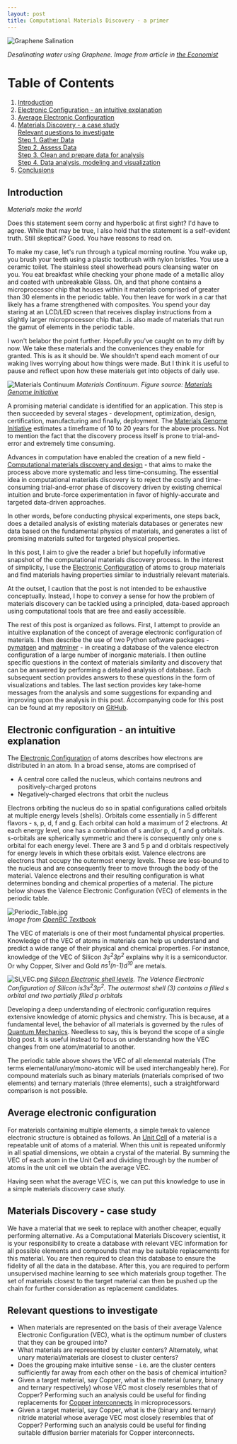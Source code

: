 ```yaml
---
layout: post
title: Computational Materials Discovery - a primer
---
```


![Graphene Salination](/images/Graphene_salination.jpg)

<i>Desalinating water using Graphene. Image from article in <a href = "https://www.economist.com/babbage/2013/04/04/allo-allo">the Economist</a></i>

# Table of Contents  
1. [Introduction](#intro)  
2. [Electronic Configuration - an intuitive explanation](#elec-config)  
3. [Average Electronic Configuration](#av-config)  
4. [Materials Discovery - a case study](#case-study)  
        [Relevant questions to investigate](#questions)  
        [Step 1. Gather Data](#gather)  
        [Step 2. Assess Data](#assess)  
        [Step 3. Clean and prepare data for analysis](#clean)  
        [Step 4. Data analysis, modeling and visualization](#analysis)  
5. [Conclusions](#conclusions)  

<a name="intro"></a>  
## Introduction  

<i>Materials make the world</i>  
  
Does this statement seem corny and hyperbolic at first sight? I'd have to agree. While that may be true, I also hold that the statement is a self-evident truth. Still skeptical? Good. You have reasons to read on.

To make my case, let's run through a typical morning routine. You wake up, you brush your teeth using a plastic tootbrush with nylon bristles. You use a ceramic toilet. The stainless steel showerhead pours cleansing water on you. You eat breakfast while checking your phone made of a metallic alloy and coated with unbreakable Glass. Oh, and that phone contains a microprocessor chip that houses within it materials comprised of greater than 30 elements in the periodic table. You then leave for work in a car that likely has a frame strengthened with composites. You spend your day staring at an LCD/LED screen that receives display instructions from a slightly larger microprocessor chip that...is also made of materials that run the gamut of elements in the periodic table.

I won't belabor the point further. Hopefully you've caught on to my drift by now. We take these materials and the conveniences they enable for granted. This is as it should be. We shouldn't spend each moment of our waking lives worrying about how things were made. But I think it is useful to pause and reflect upon how these materials get into objects of daily use.

![Materials Continuum](/images/materials_continuum.jpg)
<i>Materials Continuum. Figure source: <a href = "https://www.mgi.gov/sites/default/files/documents/materials_genome_initiative-final.pdf">Materials Genome Initiative</a></i>

A promising material candidate is identified for an application. This step is then succeeded by several stages - development, optimization, design, certification, manufacturing and finally, deployment. The <a href = "https://www.mgi.gov/sites/default/files/documents/materials_genome_initiative-final.pdf">Materials Genome Initiative</a> estimates a timeframe of 10 to 20 years for the above process. Not to mention the fact that the discovery process itself is prone to trial-and-error and extremely time consuming. 

Advances in computation have enabled the creation of a new field - <a href="https://iopscience.iop.org/article/10.1088/1361-6463/aad926/pdf">Computational materials discovery and design</a>  - that aims to make the process above more systematic and less time-consuming. The essential idea in computational materials discovery is to reject the costly and time-consuming trial-and-error phase of discovery driven by existing chemical intuition and brute-force experimentation in favor of highly-accurate and targeted data-driven approaches.

In other words, before conducting physical experiments, one steps back, does a detailed analysis of existing materials databases or generates new data based on the fundamental physics of materials, and generates a list of promising materials suited for targeted physical properties. 

In this post, I aim to give the reader a brief but hopefully informative snapshot of the computational materials discovery process. In the interest of simplicity, I use the <a href='https://en.wikipedia.org/wiki/Electron_configuration'>Electronic Configuration</a> of atoms to group materials and find materials having properties similar to industrially relevant materials.

At the outset, I caution that the post is not intended to be exhaustive conceptually. Instead, I hope to convey a sense for how the problem of materials discovery can be tackled using a principled, data-based approach using computational tools that are free and easily accessible.

The rest of this post is organized as follows. First, I attempt to provide an intuitive explanation of the concept of average electronic configuration of materials. I then describe the use of two Python software packages - <a href = "http://http://pymatgen.org/">pymatgen</a> and <a href = "https://hackingmaterials.github.io/matminer/">matminer</a> - in creating a database of the valence electron configuration of a large number of inorganic materials. I then outline specific questions in the context of materials similarity and discovery that can be answered by performing a detailed analysis of database. Each subsequent section provides answers to these questions in the form of visualizations and tables. The last section provides key take-home messages from the analysis and some suggestions for expanding and improving upon the analysis in this post. Accompanying code for this post can be found at my repository on <a href = "https://github.com/g-hegde/material-similarity">GitHub</a>. 

<a name="elec-config"></a>
## Electronic configuration - an intuitive explanation  

The <a href='https://en.wikipedia.org/wiki/Electron_configuration'>Electronic Configuration</a> of atoms describes how electrons are distributed in an atom. In a broad sense, atoms are comprised of

* A central core called the nucleus, which contains neutrons and positively-charged protons  
* Negatively-charged electrons that orbit the nucleus

Electrons orbiting the nucleus do so in spatial configurations called orbitals at multiple energy levels (shells). Orbitals come essentially in 5 different flavors - s, p, d, f and g. Each orbital can hold a maximum of 2 electrons. At each energy level, one has a combination of s and/or p, d, f and g orbitals. s-orbitals are spherically symmetric and there is consequently only one s orbital for each energy level. There are 3 and 5 p and d orbitals respectively for energy levels in which these orbitals exist. Valence electrons are electrons that occupy the outermost energy levels. These are less-bound to the nucleus and are consequently freer to move through the body of the material. Valence electrons and their resulting configuration is what determines bonding and chemical properties of a material. The picture below shows the Valence Electronic Configuration (VEC) of elements in the periodic table.

![Periodic_Table.jpg](/images/Periodic_Table.jpg)  
<i>Image from <a href = "https://opentextbc.ca/chemistry/chapter/6-4-electronic-structure-of-atoms-electron-configurations/">OpenBC Textbook</a></i>

The VEC of materials is one of their most fundamental physical properties. Knowledge of the VEC of atoms in materials can help us understand and predict a wide range of their physical and chemical properties. For instance, knowledge of the VEC of Silicon *3s<sup>2</sup>3p<sup>2</sup>* explains why it is a semiconductor. Or why Copper, Silver and Gold *ns<sup>1</sup>(n-1)d<sup>10</sup>* are metals.

![Si_VEC.png](/images/Si_VEC.png) 
<i><a href = "http://www.chem4kids.com/files/elements/014_shells.html">Silicon Electronic shell levels</a>. The Valence Electronic Configuration of Silicon is*3s<sup>2</sup>3p<sup>2</sup>*. The outermost shell (3) contains a filled s orbital and two partially filled p orbitals</i>  

Developing a deep understanding of electronic configuration requires extensive knowledge of atomic physics and chemistry. This is because, at a fundamental level, the behavior of all materials is governed by the rules of <a href="https://en.wikipedia.org/wiki/Quantum_mechanics">Quantum Mechanics</a>. Needless to say, this is beyond the scope of a single blog post. It is useful instead to focus on understanding how the VEC changes from one atom/material to another.

The periodic table above shows the VEC of all elemental materials (The terms elemental/unary/mono-atomic will be used interchangeably here). For compound materials such as binary materials (materials comprised of two elements) and ternary materials (three elements), such a straightforward comparison is not possible.

<a name="av-config"></a>  
## Average electronic configuration  

For materials containing multiple elements, a simple tweak to valence electronic structure is obtained as follows. An <a href = "http://chemed.chem.purdue.edu/genchem/topicreview/bp/ch13/unitcell.php">Unit Cell</a> of a material is a repeatable unit of atoms of a material. When this unit is repeated uniformly in all spatial dimensions, we obtain a crystal of the material. By summing the VEC of each atom in the Unit Cell and dividing through by the number of atoms in the unit cell we obtain the average VEC.

Having seen what the average VEC is, we can put this knowledge to use in a simple materials discovery case study.

<a name="case-study"></a>  
## Materials Discovery - case study   

We have a material that we seek to replace with another cheaper, equally performing alternative. As a Computational Materials Discovery scientist, it is your responsibility to create a database with relevant VEC information for all possible elements and compounds that may be suitable replacements for this material. You are then required to clean this database to ensure the fidelity of all the data in the database. After this, you are required to perform unsupervised machine learning to see which materials group together. The set of materials closest to the target material can then be pushed up the chain for further consideration as replacement candidates.

<a name="questions"></a>  
## Relevant questions to investigate    
* When materials are represented on the basis of their average Valence Electronic Configuration (VEC), what is the optimum number of clusters that they can be grouped into?  
* What materials are represented by cluster centers? Alternately, what unary material/materials are closest to cluster centers? 
* Does the grouping make intuitive sense - i.e. are the cluster centers sufficiently far away from each other on the basis of chemical intuition?  
* Given a target material, say Copper, what is the material (unary, binary and ternary respectively) whose VEC most closely resembles that of Copper? Performing such an analysis could be useful for finding replacements for <a href = "https://en.wikipedia.org/wiki/Copper_interconnects"> Copper interconnects</a> in microprocessors.
* Given a target material, say Copper, what is the (binary and ternary) nitride material whose average VEC most closely resembles that of Copper?  Performing such an analysis could be useful for finding suitable diffusion barrier materials for Copper interconnects.

